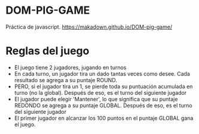 # DOM-PIG-GAME

Práctica de javascript.
https://makadown.github.io/DOM-pig-game/

# Reglas del juego

- El juego tiene 2 jugadores, jugando en turnos
- En cada turno, un jugador tira un dado tantas veces como desee. Cada resultado se agrega a su puntaje ROUND.
- PERO, si el jugador tira un 1, se pierde toda su puntuación acumulada en turno (no la global). Después de eso, es el turno del siguiente jugador
- El jugador puede elegir 'Mantener', lo que significa que su puntaje REDONDO se agrega a su puntaje GLOBAL. Después de eso, es el turno del siguiente jugador
- El primer jugador en alcanzar los 100 puntos en el puntaje GLOBAL gana el juego.

